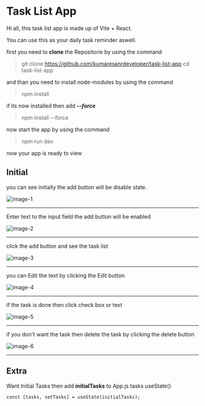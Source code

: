 # Task List App

Hi all, this task list app is made up of Vite + React.

You can use this as your daily task reminder aswell.

first you need to **clone** the Repositorie by using the command

> git clone https://github.com/kumaresanrdeveloper/task-list-app
> cd task-list-app

and than you need to install node-modules by using the command

> npm install

if its now installed then add **_--force_**

> npm install --force

now start the app by using the command

> npm run dev

now your app is ready to view

## Initial

you can see initially the add button will be disable state.

![image-1]('./img/image-1.png')

---

Enter text to the input field the add button will be enabled

![image-2]('./img/image-2.png')

---

click the add button and see the task list

![image-3]('./img/image-3.png')

---

you can Edit the text by clicking the Edit button

![image-4]('./img/image-4.png')

---

if the task is done then click check box or text

![image-5]('./img/image-5.png')

---

if you don't want the task then delete the task by clicking the delete button

![image-6]('./img/image-6.png')

---

## Extra

Want Initial Tasks then add **initialTasks** to App.js tasks useState()

```react
const [tasks, setTasks] = useState(initialTasks);
```
